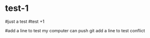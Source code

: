 # test-1
#just a test
#test +1

#add a line to test my computer can push 
git add a line to test conflict
